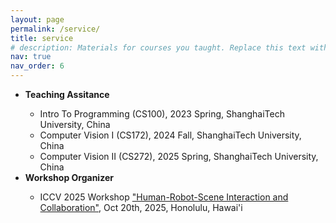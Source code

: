 ```yaml
---
layout: page
permalink: /service/
title: service
# description: Materials for courses you taught. Replace this text with your description.
nav: true
nav_order: 6
---
```

<!-- <p style="line-height:30%"> --> <!-- </p> -->
<ul>
  <li><strong>Teaching Assitance</strong></li>
  <ul>
    <li>Intro To Programming (CS100), 2023 Spring, ShanghaiTech University, China</li>
    <li>Computer Vision I (CS172), 2024 Fall, ShanghaiTech University, China</li>
    <li>Computer Vision II (CS272), 2025 Spring, ShanghaiTech University, China</li>
  </ul>

  <li><strong>Workshop Organizer</strong></li>
  <ul>
    <li>ICCV 2025 Workshop <a href="https://human-robot-scene.github.io/">"Human-Robot-Scene Interaction and Collaboration"</a>, Oct 20th, 2025, Honolulu, Hawai'i</li>
  </ul>

 <!-- <li><strong>Reviewer</strong></li>
  <ul>
  <li>Conference: CVPR, NeruIPS, ICML, IJCAI</li>
  <li>Journal: IEEE Transactions on Multimedia</li>
  </ul> -->
</ul>